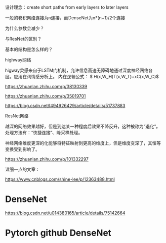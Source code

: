设计理念：create short paths from early layers to later layers

一般的卷积网络连接为n连接，而DenseNet为n*(n+1)/2个连接

为什么参数会减少？

与ResNet的区别？

基本的结构是怎么样的？


highway网络

higway灵感来自于LSTM门机制，允许信息高速无障碍地通过深度神经网络各层。应用在词情感分析上。
内在逻辑公式：
$ H(x,W_H)T(x,W_T)+xC(x,W_C)$

https://zhuanlan.zhihu.com/p/38130339

https://zhuanlan.zhihu.com/p/35019701

https://blog.csdn.net/l494926429/article/details/51737883

ResNet网络

越深的网络效果越好，但是到达某一种程度后效果不降反升，这种被称为“退化”。处理方法有：“快捷连接”、降采样处理。

神经网络维度更深的化能够将特征映射到更高的维度上，但是维度变深了，其恒等变换受到影响了。

https://zhuanlan.zhihu.com/p/101332297

详细一点的文章：

https://www.cnblogs.com/shine-lee/p/12363488.html

# DenseNet
https://blog.csdn.net/u014380165/article/details/75142664

# Pytorch github DenseNet


